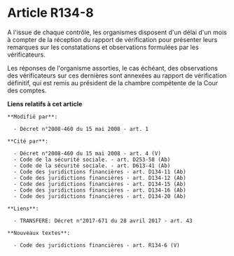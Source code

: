 # Article R134-8

A l'issue de chaque contrôle, les organismes disposent d'un délai d'un mois à compter de la réception du rapport de
vérification pour présenter leurs remarques sur les constatations et observations formulées par les vérificateurs. 

Les réponses de l'organisme assorties, le cas échéant, des observations des vérificateurs sur ces dernières sont annexées au
rapport de vérification définitif, qui est remis au président de la chambre compétente de la Cour des comptes.

**Liens relatifs à cet article**

	**Modifié par**:

	  - Décret n°2008-460 du 15 mai 2008 - art. 1

	**Cité par**:

	  - Décret n°2008-460 du 15 mai 2008 - art. 4 (V)
	  - Code de la sécurité sociale. - art. D253-58 (Ab)
	  - Code de la sécurité sociale. - art. D613-41 (Ab)
	  - Code des juridictions financières - art. D134-11 (Ab)
	  - Code des juridictions financières - art. D134-12 (Ab)
	  - Code des juridictions financières - art. D134-15 (Ab)
	  - Code des juridictions financières - art. D134-16 (Ab)
	  - Code des juridictions financières - art. D134-20 (Ab)

	**Liens**:

	  - TRANSFERE: Décret n°2017-671 du 28 avril 2017 - art. 43

	**Nouveaux textes**:

	  - Code des juridictions financières - art. R134-6 (V)
